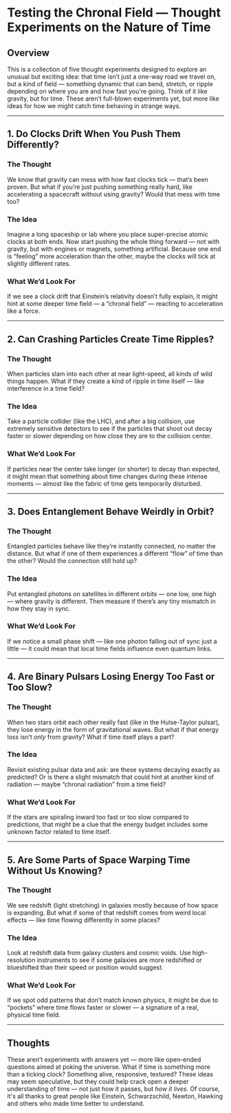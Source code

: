 # Testing the Chronal Field — Thought Experiments on the Nature of Time

## Overview

This is a collection of five thought experiments designed to explore an unusual but exciting idea: that time isn’t just a one-way road we travel on, but a kind of field — something dynamic that can bend, stretch, or ripple depending on where you are and how fast you're going. Think of it like gravity, but for time. These aren’t full-blown experiments yet, but more like ideas for how we might catch time behaving in strange ways.

---

## 1. **Do Clocks Drift When You Push Them Differently?**

### The Thought

We know that gravity can mess with how fast clocks tick — that’s been proven. But what if you’re just pushing something really hard, like accelerating a spacecraft without using gravity? Would that mess with time too?

### The Idea

Imagine a long spaceship or lab where you place super-precise atomic clocks at both ends. Now start pushing the whole thing forward — not with gravity, but with engines or magnets, something artificial. Because one end is “feeling” more acceleration than the other, maybe the clocks will tick at slightly different rates.

### What We’d Look For

If we see a clock drift that Einstein’s relativity doesn’t fully explain, it might hint at some deeper time field — a “chronal field” — reacting to acceleration like a force.

---

## 2. **Can Crashing Particles Create Time Ripples?**

### The Thought

When particles slam into each other at near light-speed, all kinds of wild things happen. What if they create a kind of ripple in time itself — like interference in a time field?

### The Idea

Take a particle collider (like the LHC), and after a big collision, use extremely sensitive detectors to see if the particles that shoot out decay faster or slower depending on how close they are to the collision center.

### What We’d Look For

If particles near the center take longer (or shorter) to decay than expected, it might mean that something about time changes during these intense moments — almost like the fabric of time gets temporarily disturbed.

---

## 3. **Does Entanglement Behave Weirdly in Orbit?**

### The Thought

Entangled particles behave like they’re instantly connected, no matter the distance. But what if one of them experiences a different “flow” of time than the other? Would the connection still hold up?

### The Idea

Put entangled photons on satellites in different orbits — one low, one high — where gravity is different. Then measure if there’s any tiny mismatch in how they stay in sync.

### What We’d Look For

If we notice a small phase shift — like one photon falling out of sync just a little — it could mean that local time fields influence even quantum links.

---

## 4. **Are Binary Pulsars Losing Energy Too Fast or Too Slow?**

### The Thought

When two stars orbit each other really fast (like in the Hulse-Taylor pulsar), they lose energy in the form of gravitational waves. But what if that energy loss isn’t *only* from gravity? What if time itself plays a part?

### The Idea

Revisit existing pulsar data and ask: are these systems decaying exactly as predicted? Or is there a slight mismatch that could hint at another kind of radiation — maybe “chronal radiation” from a time field?

### What We’d Look For

If the stars are spiraling inward too fast or too slow compared to predictions, that might be a clue that the energy budget includes some unknown factor related to time itself.

---

## 5. **Are Some Parts of Space Warping Time Without Us Knowing?**

### The Thought

We see redshift (light stretching) in galaxies mostly because of how space is expanding. But what if some of that redshift comes from weird local effects — like time flowing differently in some places?

### The Idea

Look at redshift data from galaxy clusters and cosmic voids. Use high-resolution instruments to see if some galaxies are more redshifted or blueshifted than their speed or position would suggest.

### What We’d Look For

If we spot odd patterns that don’t match known physics, it might be due to “pockets” where time flows faster or slower — a signature of a real, physical time field.

---

## Thoughts

These aren’t experiments with answers yet — more like open-ended questions aimed at poking the universe. What if time is something more than a ticking clock? Something alive, responsive, textured? These ideas may seem speculative, but they could help crack open a deeper understanding of time — not just how it passes, but *how it lives*. Of course, it's all thanks to great people like Einstein, Schwarzschild, Newton, Hawking and others who made time better to understand.

